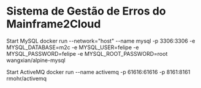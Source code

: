 # Sistema de Gestão de Erros do Mainframe2Cloud #





Start MySQL
docker run --network="host" --name mysql  -p 3306:3306 -e MYSQL_DATABASE=m2c -e MYSQL_USER=felipe -e MYSQL_PASSWORD=felipe -e MYSQL_ROOT_PASSWORD=root wangxian/alpine-mysql

Start ActiveMQ
docker run --name activemq -p 61616:61616 -p 8161:8161 rmohr/activemq
